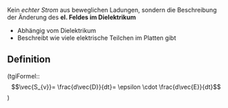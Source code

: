 
Kein *echter Strom* aus beweglichen Ladungen, sondern die Beschreibung der Änderung des **el. Feldes im Dielektrikum**
- Abhängig vom Dielektrikum 
- Beschreibt wie viele elektrische Teilchen im Platten gibt 


## Definition 
(tgiFormel::$$\vec{S_{v}}= \frac{d\vec{D}}{dt}= \epsilon \cdot \frac{d\vec{E}}{dt}$$)